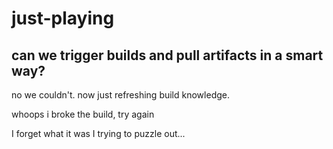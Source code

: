 # just-playing

## can we trigger builds and pull artifacts in a smart way?

no we couldn't. now just refreshing build knowledge.

whoops i broke the build, try again

I forget what it was I trying to puzzle out...
